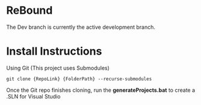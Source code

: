 # ReBound
The Dev branch is currently the active development branch.

# Install Instructions
Using Git (This project uses Submodules)
```
git clone {RepoLink} {FolderPath} --recurse-submodules
```
Once the Git repo finishes cloning, run the **generateProjects.bat** to create a .SLN for Visual Studio
